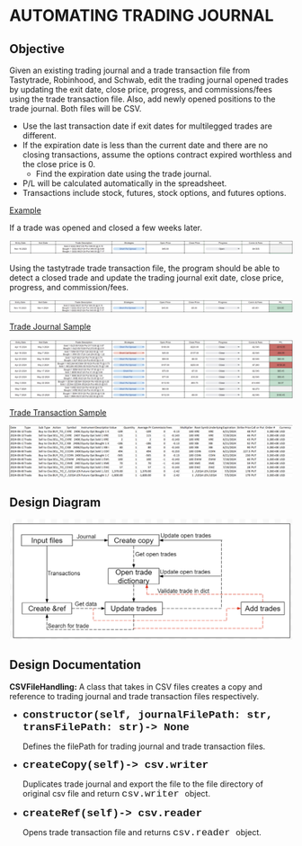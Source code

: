 # AUTOMATING TRADING JOURNAL
## Objective

Given an existing trading journal and a trade transaction file from Tastytrade, Robinhood, and Schwab, edit the trading journal opened trades by updating the exit date, close price, progress, and commissions/fees using the trade transaction file. Also, add newly opened positions to the trade journal. Both files will be CSV. 

* Use the last transaction date if exit dates for multilegged trades are different.
* If the expiration date is less than the current date and there are no closing transactions, assume the options contract expired worthless and the close price is 0.
   * Find the expiration date using the trade journal.
* P/L will be calculated automatically in the spreadsheet.
* Transactions include stock, futures, stock options, and futures options.

<u>Example</u>

If a trade was opened and closed a few weeks later.

!["Opened Trade"](./images/openedTrade.png)

Using the tastytrade trade transaction file, the program should be able to detect a closed trade and update the trading journal exit date, close price, progress, and commission/fees.

!["Closed Trade"](./images/closedTrade.png)

<u>Trade Journal Sample</u>

!["Trade Journal Sample"](./images/tradeJournalSample.png)

<u>Trade Transaction Sample</u>

!["Trade Transaction Sample"](./images/tradeTransactionSample.png)

## Design Diagram
!["Design Diagram"](./images/design%20diagram.png)

## Design Documentation
**CSVFileHandling:** A class that takes in CSV files creates a copy and reference to trading journal and trade transaction files respectively.

* <span style="font-family: Courier New, monospace; font-size: 19px"> **constructor(self, journalFilePath: str, transFilePath: str)-> None** </span>

   Defines the filePath for trading journal and trade transaction files.
* <span style="font-family: Courier New, monospace; font-size: 19px"> **createCopy(self)-> csv.writer** </span>

   Duplicates trade journal and export the file to the file directory of original csv file and return <span style="font-family: Courier New, monospace; font-size: 17px"> csv.writer </span> object.
* <span style="font-family: Courier New, monospace; font-size: 19px"> **createRef(self)-> csv.reader** </span>

   Opens trade transaction file and returns <span style="font-family: Courier New, monospace; font-size: 17px"> csv.reader </span> object.
